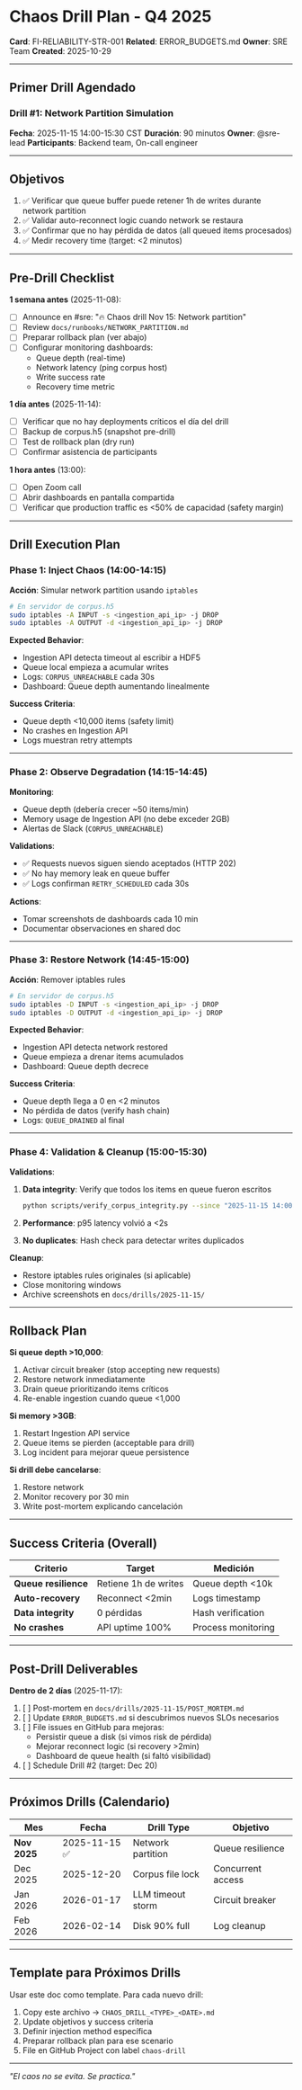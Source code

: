 # Chaos Drill Plan - Q4 2025

**Card**: FI-RELIABILITY-STR-001
**Related**: ERROR_BUDGETS.md
**Owner**: SRE Team
**Created**: 2025-10-29

---

## Primer Drill Agendado

### **Drill #1: Network Partition Simulation**

**Fecha**: 2025-11-15 14:00-15:30 CST
**Duración**: 90 minutos
**Owner**: @sre-lead
**Participants**: Backend team, On-call engineer

---

## Objetivos

1. ✅ Verificar que queue buffer puede retener 1h de writes durante network partition
2. ✅ Validar auto-reconnect logic cuando network se restaura
3. ✅ Confirmar que no hay pérdida de datos (all queued items procesados)
4. ✅ Medir recovery time (target: <2 minutos)

---

## Pre-Drill Checklist

**1 semana antes** (2025-11-08):
- [ ] Announce en #sre: "🔥 Chaos drill Nov 15: Network partition"
- [ ] Review `docs/runbooks/NETWORK_PARTITION.md`
- [ ] Preparar rollback plan (ver abajo)
- [ ] Configurar monitoring dashboards:
  - Queue depth (real-time)
  - Network latency (ping corpus host)
  - Write success rate
  - Recovery time metric

**1 día antes** (2025-11-14):
- [ ] Verificar que no hay deployments críticos el día del drill
- [ ] Backup de corpus.h5 (snapshot pre-drill)
- [ ] Test de rollback plan (dry run)
- [ ] Confirmar asistencia de participants

**1 hora antes** (13:00):
- [ ] Open Zoom call
- [ ] Abrir dashboards en pantalla compartida
- [ ] Verificar que production traffic es <50% de capacidad (safety margin)

---

## Drill Execution Plan

### Phase 1: Inject Chaos (14:00-14:15)

**Acción**: Simular network partition usando `iptables`

```bash
# En servidor de corpus.h5
sudo iptables -A INPUT -s <ingestion_api_ip> -j DROP
sudo iptables -A OUTPUT -d <ingestion_api_ip> -j DROP
```

**Expected Behavior**:
- Ingestion API detecta timeout al escribir a HDF5
- Queue local empieza a acumular writes
- Logs: `CORPUS_UNREACHABLE` cada 30s
- Dashboard: Queue depth aumentando linealmente

**Success Criteria**:
- Queue depth <10,000 items (safety limit)
- No crashes en Ingestion API
- Logs muestran retry attempts

---

### Phase 2: Observe Degradation (14:15-14:45)

**Monitoring**:
- Queue depth (debería crecer ~50 items/min)
- Memory usage de Ingestion API (no debe exceder 2GB)
- Alertas de Slack (`CORPUS_UNREACHABLE`)

**Validations**:
- ✅ Requests nuevos siguen siendo aceptados (HTTP 202)
- ✅ No hay memory leak en queue buffer
- ✅ Logs confirman `RETRY_SCHEDULED` cada 30s

**Actions**:
- Tomar screenshots de dashboards cada 10 min
- Documentar observaciones en shared doc

---

### Phase 3: Restore Network (14:45-15:00)

**Acción**: Remover iptables rules

```bash
# En servidor de corpus.h5
sudo iptables -D INPUT -s <ingestion_api_ip> -j DROP
sudo iptables -D OUTPUT -d <ingestion_api_ip> -j DROP
```

**Expected Behavior**:
- Ingestion API detecta network restored
- Queue empieza a drenar items acumulados
- Dashboard: Queue depth decrece

**Success Criteria**:
- Queue depth llega a 0 en <2 minutos
- No pérdida de datos (verify hash chain)
- Logs: `QUEUE_DRAINED` al final

---

### Phase 4: Validation & Cleanup (15:00-15:30)

**Validations**:
1. **Data integrity**: Verify que todos los items en queue fueron escritos
   ```bash
   python scripts/verify_corpus_integrity.py --since "2025-11-15 14:00"
   ```

2. **Performance**: p95 latency volvió a <2s

3. **No duplicates**: Hash check para detectar writes duplicados

**Cleanup**:
- Restore iptables rules originales (si aplicable)
- Close monitoring windows
- Archive screenshots en `docs/drills/2025-11-15/`

---

## Rollback Plan

**Si queue depth >10,000**:
1. Activar circuit breaker (stop accepting new requests)
2. Restore network inmediatamente
3. Drain queue prioritizando items críticos
4. Re-enable ingestion cuando queue <1,000

**Si memory >3GB**:
1. Restart Ingestion API service
2. Queue items se pierden (acceptable para drill)
3. Log incident para mejorar queue persistence

**Si drill debe cancelarse**:
1. Restore network
2. Monitor recovery por 30 min
3. Write post-mortem explicando cancelación

---

## Success Criteria (Overall)

| Criterio | Target | Medición |
|----------|--------|----------|
| **Queue resilience** | Retiene 1h de writes | Queue depth <10k |
| **Auto-recovery** | Reconnect <2min | Logs timestamp |
| **Data integrity** | 0 pérdidas | Hash verification |
| **No crashes** | API uptime 100% | Process monitoring |

---

## Post-Drill Deliverables

**Dentro de 2 días** (2025-11-17):
1. [ ] Post-mortem en `docs/drills/2025-11-15/POST_MORTEM.md`
2. [ ] Update `ERROR_BUDGETS.md` si descubrimos nuevos SLOs necesarios
3. [ ] File issues en GitHub para mejoras:
   - Persistir queue a disk (si vimos risk de pérdida)
   - Mejorar reconnect logic (si recovery >2min)
   - Dashboard de queue health (si faltó visibilidad)
4. [ ] Schedule Drill #2 (target: Dec 20)

---

## Próximos Drills (Calendario)

| Mes | Fecha | Drill Type | Objetivo |
|-----|-------|-----------|----------|
| **Nov 2025** | 2025-11-15 ✅ | Network partition | Queue resilience |
| Dec 2025 | 2025-12-20 | Corpus file lock | Concurrent access |
| Jan 2026 | 2026-01-17 | LLM timeout storm | Circuit breaker |
| Feb 2026 | 2026-02-14 | Disk 90% full | Log cleanup |

---

## Template para Próximos Drills

Usar este doc como template. Para cada nuevo drill:

1. Copy este archivo → `CHAOS_DRILL_<TYPE>_<DATE>.md`
2. Update objetivos y success criteria
3. Definir injection method específica
4. Preparar rollback plan para ese scenario
5. File en GitHub Project con label `chaos-drill`

---

_"El caos no se evita. Se practica."_
